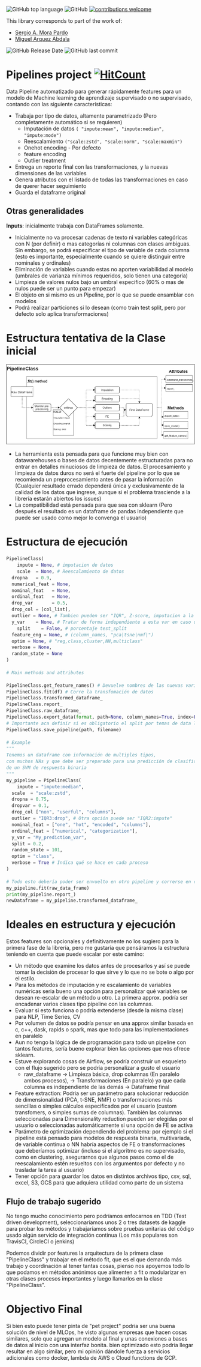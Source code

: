 ![GitHub top language](https://img.shields.io/github/languages/top/Pipelines-team/Pipelines) ![GitHub](https://img.shields.io/github/license/Pipelines-team/Pipelines) [![contributions welcome](https://img.shields.io/badge/contributions-welcome-brightgreen.svg?style=flat)](https://github.com/Pipelines-team/Pipelines/issues)

This library corresponds to part of the work of:
 - [Sergio A. Mora Pardo](https://sergiomora03.github.io/)
 - [Miguel Arquez Abdala](https://github.com/abdala9512)
 
 ![GitHub Release Date](https://img.shields.io/github/release-date/Pipelines-team/Pipelines) ![GitHub last commit](https://img.shields.io/github/last-commit/Pipelines-team/Pipelines)
 
# Pipelines project [![HitCount](http://hits.dwyl.com/Pipelines-team/Pipelines.svg)](http://hits.dwyl.com/Pipelines-team/Pipelines)

Data Pipeline automatizado para  generar rápidamente features para un modelo de Machine learning de aprendizaje supervisado o no supervisado, contando con las siguiente características:

- Trabaja por tipo de datos, altamente parametrizado (Pero completamente automático si se requieren)
    - Imputación de datos ```( "impute:mean", "impute:median", "impute:mode")```
    - Reescalamiento ```("scale:zstd", "scale:norm", "scale:maxmin")```
    - Onehot encoding - Por defecto
    - feature encoding
    - Outlier treatment
- Entrega un reporte final con las transformaciones, y la nuevas dimensiones de las variables
- Genera atributos con el listado de todas las transformaciones en caso de querer hacer seguimiento
- Guarda el dataframe original

## Otras generalidades

**Inputs**: inicialmente trabaja con DataFrames solamente.

- Inicialmente no va procesar cadenas de texto ni  variables categóricas con N (por definir) o mas categorías ni columnas con clases ambiguas. Sin embargo, se podrá especificar el tipo de variable de cada columna (esto es importante, especialmente cuando se quiere distinguir entre nominales y ordinales)
- Eliminación de variables cuando estas no aporten variabilidad al modelo (umbrales de varianza mínimos requeridos, solo tienen una categoría)
- Limpieza de valores nulos bajo un umbral especifico (60% o mas de nulos puede ser un punto para empezar)
- El objeto en si mismo es un Pipeline, por lo que se puede ensamblar con modelos
- Podrá realizar particiones si lo desean (como train test split, pero por defecto solo aplica transformaciones)

# Estructura tentativa de la Clase inicial

![](img/DataPipeline.png)

- La herramienta esta pensada para que funcione muy bien con datawarehouses o bases de datos decentemente estructuradas para no entrar en detalles minuciosos de limpieza de datos. 
El procesamiento y limpieza de datos duros no será el fuerte del pipeline por lo que se recomienda un preprocesamiento antes de pasar la información (Cualquier resultado errado dependerá única y exclusivamente de la calidad de los datos que ingrese, aunque si el problema trasciende a la librería  estarán abiertos los issues)
- La compatibilidad está pensada para que sea con sklearn (Pero después el resultado es un dataframe de pandas independiente que puede ser usado como mejor lo convenga el usuario)

# Estructura de ejecución

```python
PipelineClass(
	impute = None, # imputacion de datos
	scale  = None, # Reescalamiento de datos
  dropna   = 0.9,
  numerical_feat = None,
  nominal_feat   = None,
  ordinal_feat   = None,
  drop_var       = 0.5,
  drop_col = [col_list],
  outlier = None, # Tambien pueden ser "IQR", Z-score, imputacion a la media o cosas por el estio
  y_var    = None, # Tratar de forma independiente a esta var en caso que exista
	split    = False, # porcentaje test_split
  feature_eng = None, # (column_names, "pca|tsne|nmf|")
  optim = None, # "reg,class,cluster,NN,multiclass"
  verbose = None,
  random_state = None
)

# Main methods and attributes

PipelineClass.get_feature_names() # Devuelve nombres de las nuevas variables
PipelineClass.fit(df) # Corre la transfomación de datos
PipelineClass.transformed_dataframe_
PipelineClass.report_
PipelineClass.raw_dataframe_
PipelineClass.export_data(format, path=None, column_names=True, index=False)
# Importante aca definir si es obligatorio el split por temas de data leakage y re utilización del pipeline
PipelineClass.save_pipeline(path, filename) 

# Example
"""
Tenemos un dataframe con información de multiples tipos,
con muchos NAs y que debe ser preparado para una predicción de clasificación
de un SVM de respuesta binaria
"""
my_pipeline = PipelineClass(
	impute = "impute:median",
  scale  = "scale:zstd",
  dropna = 0.75,
  dropvar = 0.1,
  drop_col ["non", "userful", "columns"],
  outlier = "IQR3:drop", # Otra opción puede ser "IQR2:impute" 
  nominal_feat = ["one", "hot", "encoded", "columns"],
  ordinal_feat = ["numerical", "categorization"],
  y_var = "My_prediction_var",
  split = 0.2, 
  random_state = 101,
  optim = "class",
  verbose = True # Indica qué se hace en cada proceso
)

# Todo esto debería poder ser envuelto en otro pipeline y correrse en conjunto con el SVM
my_pipeline.fit(raw_data_frame)
print(my_pipeline.report_)
newDataframe = my_pipeline.transformed_dataframe_

```
# Ideales en estructura y ejecución

Estos features son opcionales y definitivamente no los sugiero para la primera fase de la librería, pero me gustaría que pensáramos la estructura teniendo en cuenta que puede escalar por este camino:

- Un método que examine los datos antes de procesarlos y así se puede tomar la decisión de procesar lo que sirve y lo que no se bote o algo por el estilo.
- Para los métodos de imputación y re escalamiento de variables numéricas seria bueno una opción para personalizar qué variables se desean re-escalar de un método u otro. La primera approx. podría ser encadenar varios clases tipo pipeline con las columnas.
- Evaluar si esto funciona o podría extenderse (desde la misma clase) para NLP, Time Series, CV
- Por volumen de datos se podría pensar en una approx similar basada en c, c++, dask, rapids o spark, mas que todo para las implementaciones en paralelo
- Aun no tengo la lógica de de programación para todo un pipeline con tantos features, sería bueno explorar bien las opciones que nos ofrece sklearn.
- Estuve explorando cosas de Airflow, se podría construir un esqueleto con el flujo sugerido pero se podría personalizar a gusto el usuario
    - raw_dataframe → Limpieza básica, drop columnas (En paralelo ambos procesos), → Transformaciones (En paralelo) ya que cada columna es independiente de las demás → Dataframe final
- Feature extraction: Podria ser un parámetro para solucionar reducción de dimensionalidad (PCA, t-SNE, NMF) o transformaciones más sencillas o simples cálculos especificados por el usuario (custom transfomers, o simples sumas de columnas). También las columnas seleccionadas para Dimensionality reduction pueden ser elegidas por el usuario o seleccionadas automáticamente si una opción de FE se activa
- Parámetro de optimización dependiendo del problema: por ejemplo si el pipeline está pensado para modelos de respuesta binaria, multivariada, de variable continua o NN habría aspectos de FE o transformaciones que deberíamos optimizar (incluso si el algoritmo es no supervisado, como en clustering, asegurarnos que algunos pasos como el de reescalamiento estén resueltos con los argumentos por defecto y no trasladar la tarea al usuario)
- Tener opción para  guardar los datos en distintos archivos tipo, csv, sql, excel, S3, GCS para que adquiera utilidad como parte de un sistema

 ## Flujo de trabajo sugerido

No tengo mucho conocimiento pero podríamos enfocarnos en TDD (Test driven development), seleccionaríamos unos 2 o tres datasets de kaggle para probar los métodos y trabajaríamos sobre pruebas unitarias del código usado algún servicio de integración continua (Los más populares son TravisCI, CircleCI o jenkins)

Podemos dividir por features la arquitectura de la primera clase "PipelineClass" y trabajar en el método fit, que es el que demanda más trabajo y coordinación al tener tantas cosas, pienso nos apoyemos todo lo que podamos en métodos anónimos que alimenten a fit o modularizar en otras clases procesos importantes y luego llamarlos en la clase  "PipelineClass".

# Objectivo Final

Si bien esto puede tener pinta de "pet project" podría ser una buena solución de nivel de MLOps, he visto algunas empresas que hacen cosas similares, solo que agregan un modelo al final y unas conexiones a bases de datos al inicio con una interfaz bonita. bien optimizado esto podría llegar resultar en algo similar, pero mi opinión dándole fuerza a servicios adicionales como docker, lambda de AWS o Cloud functions de GCP.
